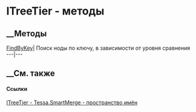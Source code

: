 # ITreeTier<TMergeObject> \- методы
##  __Методы
[FindByKey](M_Tessa_SmartMerge_ITreeTier_1_FindByKey.htm)|  Поиск ноды по
ключу, в зависимости от уровня сравнения  
---|---  
## __См. также
#### Ссылки
[ITreeTier<TMergeObject> \- ](T_Tessa_SmartMerge_ITreeTier_1.htm)
[Tessa.SmartMerge - пространство имён](N_Tessa_SmartMerge.htm)
